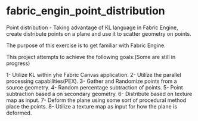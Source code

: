 # fabric_engin_point_distribution
Point distribution - Taking advantage of KL language in Fabric Engine, create distribute points on a plane and use it to scatter geometry on points.

The purpose of this exercise is to get familiar with Fabric Engine. 

This project attempts to achieve the following goals:(Some are still in progress)

1- Utilize KL within yhe Fabric Canvas application.
2- Utilize the parallel processing capabilities(PEX).
3- Gather and Randomize points from a source geometry.
4- Random percentage subtraction of points.
5- Point subtraction based a on secondary geometry.
6- Distribute based on texture map as input.
7- Deform the plane using some sort of procedural method place the points.
8- Utilize a texture map as input for how the plane is deformed.
